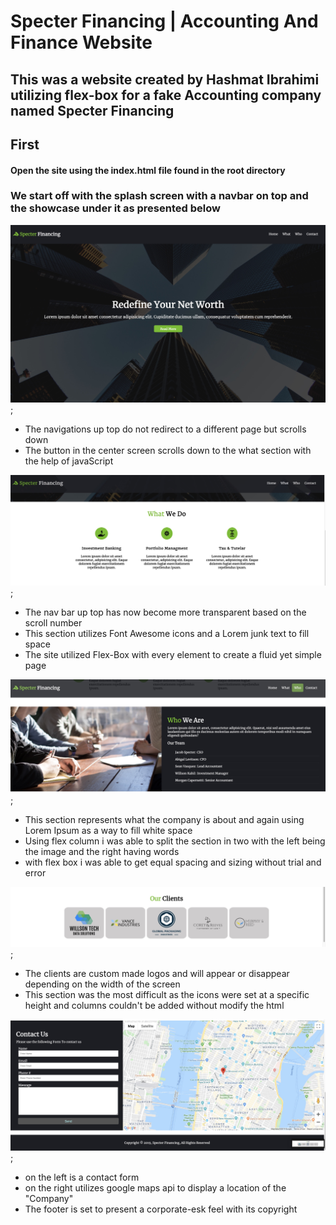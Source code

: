 # Specter Financing | Accounting And Finance Website

## This was a website created by Hashmat Ibrahimi utilizing flex-box for a fake Accounting company named Specter Financing 

## __First__
#### Open the site using the index.html file found in the root directory

### We start off with the splash screen with a navbar on top and the showcase under it as presented below

![Showcase](/img/readme/showcase.jpg);

- The navigations up top do not redirect to a different page but scrolls down
- The button in the center screen scrolls down to the what section with the help of javaScript

![What](/img/readme/what.jpg);

- The nav bar up top has now become more transparent based on the scroll number
- This section utilizes Font Awesome icons and a Lorem junk text to fill space
- The site utilized Flex-Box with every element to create a fluid yet simple page

![who](/img/readme/who.jpg);

- This section represents what the company is about and again using Lorem Ipsum as a way to fill white space
- Using flex column i was able to split the section in two with the left being the image and the right having words
- with flex box i was able to get equal spacing and sizing without trial and error


![Clients](/img/readme/clients.jpg);

- The clients are custom made logos and will appear or disappear depending on the width of the screen
- This section was the most difficult as the icons were set at a specific height and columns couldn't be added without modify the html



![Contact](/img/readme/contact.jpg);

- on the left is a contact form
- on the right utilizes google maps api to display a location of the "Company"
- The footer is set to present a corporate-esk feel with its copyright

